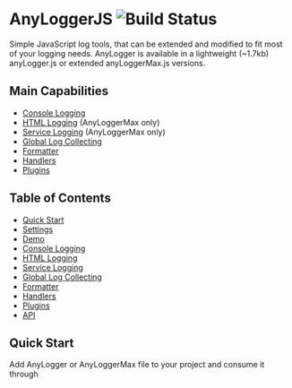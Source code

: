 AnyLoggerJS ![Build Status](https://travis-ci.org/kaufguy/AnyLogger.svg?branch=master)
=======================

Simple JavaScript log tools, that can be extended and modified to fit most of your logging needs. AnyLogger is available in a lightweight (~1.7kb) anyLogger.js or extended anyLoggerMax.js versions.

## Main Capabilities

* [Console Logging](#console-logging)
* [HTML Logging](#html-logging) (AnyLoggerMax only)
* [Service Logging](#service-logging) (AnyLoggerMax only)
* [Global Log Collecting](#global-log-collecting)
* [Formatter](#formatter)
* [Handlers](#handlers)
* [Plugins](#plugins)

## Table of Contents

* [Quick Start](#quick-start)
* [Settings](#settings)
* [Demo](#demo)
* [Console Logging](#console-logging)
* [HTML Logging](#html-logging)
* [Service Logging](#service-logging)
* [Global Log Collecting](#global-log-collecting)
* [Formatter](#formatter)
* [Handlers](#handlers)
* [Plugins](#plugins)
* [API](#api)

## Quick Start
Add AnyLogger or AnyLoggerMax file to your project and consume it through <script> or AMD / CommonJS loader.
Next, AnyLogger is ready to crate a logger instance and start logging. It comes with default behavior, but you might want to add some setup [settings](#settings).

```html
<html>
  <body>
    <script type="text/javascript" src="./anyLogger.js"></script>
    <script type="text/javascript">
      var loggerInst = AnyLogger.create();
      loggerInst.debug('hello world');
    </script>
  </body>
</html>
```

## Settings
AnyLogger accept setup settings in the 'create' call. Most of the settings can be changed on a later stage using the [API](#api).
```javascript
AnyLogger.create(settings);
```
| Setting                  | Value                                   | Description                                       |    
| ------------------------ | ----------------------------------------| --------------------------------------------------|
| id                       | string                                  | logger instance id 
| logLevel                 | 'debug', 'info', 'warn', 'error', 'off' | set the log level from which you want to see logs |
| module                   | string                                  | set the module for the log messages               |
| [formatter](#formatter)  | function                                | function that recieves a string message and a data object                                                                              and returns a formatted string message              |
| [handlers](#handlers)    | array of handlers                       | array of handlers which do the actual logging work|
| useFormatter             | boolean                                 | configure if to use the deafult formatter in case no custom                                                                            formatter was set                                   |
| collect                  | boolean                                 | configure if to collect global errors and console logs  |
| captureLogs              | boolean                                 | configure if to capture logs or not                     |
| captureLogsLimit         | integer                                 | set the limit of how many captured logs to store  |
| flushCapturedLogsOnError | {handlerTypes:[''],logLevel:''}         | configure if to                                                                                                                        [flush](#anyloggerflushcapturedlogsloglevel-handlertypes) all the                                                                        captured logs, when an error level is logged      |
| flushCapturedLogsOnLimit | {handlerTypes:[''],logLevel:''}         | configure if to                                                                                                                        [flush](#anyloggerflushcapturedlogsloglevel-handlertypes) all the                                                                        captured logs, when it reaches the limit          |
| logToConsole             | boolean                                 | configure if to use the console handler or not          |
| logToHtml (Max only)     | {container:''}                          | configure if to use the HTML handler (available only on AnyLoggerMax) or not and which HTML container to use |
| logToService (Max only)  | {loggingUrl:'', batchSize:integer,                                                                                                    flushOnWindowClose:boolean,                                                                                                              headers: [{'':''}]}                       | configure if to use Service handler (available only on                                                                                AnyLoggerMax) or not and set it's configuration |

## Demo
Check out demoLight and demoMax to see AnyLogger in action.

## Console Logging
Default handler that logs messages to the console

## HTML Logging
Handler that logs to an HTML table that can be filtered, sorted and cleared. Very useful for mobile devices. only available in AnyLoggerMax.

## Service Logging
Handler that logs to a server through an HTTP request. You can configure the service URL, request headers, batch size of the logs on each request and if to flush the remaining logs on window close event. Very useful for production monitoring. only available in AnyLoggerMax.

## Global Log Collecting
AnyLogger can collect global errors / exceptions (window.onerror) and console logs and route them through the handlers. Very useful for investigating environment / system related errors as well as unhandled code.

## Formatter
Formatter is a simple function that recieves a string message and data object as input. It returns a formatted string message that will be used as an input message to the [handlers](#handlers). All non collected messages are routed through the formatter. AnyLogger comes with a default formatter that can be disabled with 'useFormatter' configuration.
```javascript
logger.create({
	formatter: function(message, data){return "[" + data.module + "][" + data.scope + "]" + message},
	module: 'moduleName',
	logLevel: 'debug',
});
```
## Handlers
Handlers are objects which provides a 'write' function that receives a string message, log level and data. According to configuration, log messages are routed through the handlers so they can do some logging work with them. Handlers can provide their own API that would be available when retriving their instance through [getHandlerByType](#anyloggergethandlerbytypetype). AnyLogger comes with one default 'console' handler and AnyLoggerMax also comes with 'html' and 'service' handlers. You can provide your own custom handler and set it with [addHandler](#anyloggeraddhandlerhandler) or with [settings](#settings). You can set the handler as a function or an object.
```javascript
var loggerInst = logger.create({
	handlers: [handlers: [function(message, level, data){console.debug(message)}],
	module: 'moduleName',
	logLevel: 'debug',
});
loggerInst.addHandler({
	type: 'customHandler',
	write: function(message, level, data) {
		//do somthing
	},
	apiFunc1: function(){//do somthing},
});
```
## Plugins
Plugins are module objects, which provides a 'create' function that recieves the AnyLogger class and the provided settings. Plugins can manipulate AnyLogger freely, with complete access to it's infrastructure. You can provide your own custom plugin and set it with [addPlugin](#anyloggeraddpluginplugin)
```javascript
anyLogger.addPlugin({create: function(anyLoggerClass, setting){
	//do somthing
}});
```
## API
### AnyLogger.create(settingsObj)

Returns AnyLogger instance to start logging.
  * #### Parameters
    settingsObj - (optional) setup [Settings](#settings) object.

### AnyLogger.getLoggerById(id)

retrieves AnyLogger instance by id. 

  * #### Parameters
    id - id of the instance. 

### AnyLogger.addPlugin(plugin)

registers a plugin class. 

  * #### Parameters
    [plugin](#plugins) - plugin object with create function. 
    
## API - Instance

### loggerInst.debug(message, data)
### loggerInst.info(message, data)
### loggerInst.warn(message, data)
### loggerInst.error(message, data)

Logs the provided message with formatting and handling according to the data.

  * #### Parameters
    message - string messege
    data - (optional) object that can contain the properties 'module' and 'scope'. 

### loggerInst.logLevel(level)

Sets the logging level. Returns the log level.

  * #### Parameters
    level - (optional) logLevel string or object.

### AnyLogger.captureLogs(capture)

turn log capture on / off.

  * #### Parameters
    capture - boolean value. 

### AnyLogger.captureLogsLimit(limit)

set the limit of how many captured logs to store.

  * #### Parameters
    limit - integer value. 
    
### AnyLogger.flushCapturedLogsOnLimit(flushOnLimit)

configures if to [flush](#anyloggerflushcapturedlogsloglevel-handlertypes) all the captured logs when it reaches the limit.

  * #### Parameters
    flushOnLimit - object that contains the properties 'logLevel': the minimum level of logs you want to flush and 'handlerTypes': which     handlers you want to log to.    
    
### AnyLogger.flushCapturedLogsOnError(flushOnError)

configures if to [flush](#anyloggerflushcapturedlogsloglevel-handlertypes) all the captured logs, when an error level is logged. This is useful if you only interested in investigating errors and need extended data of the logs that could guid to that error.

  * #### Parameters
    flushOnError - object that contains the properties 'logLevel': the minimum level of logs you want to flush and 'handlerTypes': which     handlers you want to log to.
    
### AnyLogger.getCapturedLogs()

return the captured logs.
    
### AnyLogger.flushCapturedLogs(logLevel, handlerTypes)

flush all the captured logs.
    
  * #### Parameters
    logLevel- the minimum level of logs you want to flush.
    handlerTypes- array of handler types you want to log to.
    
### AnyLogger.addHandler(handler)

adds an handler to log messages to.
    
  * #### Parameters
    [handler](#handlers)- object that contains the properties 'type': string of the handler type(name) and 'write': function that recieves a string message, log level and data.
    
### AnyLogger.getHandlerByType(type)

return an handler instance by it's type.
    
  * #### Parameters
    type- string of an handler type.

